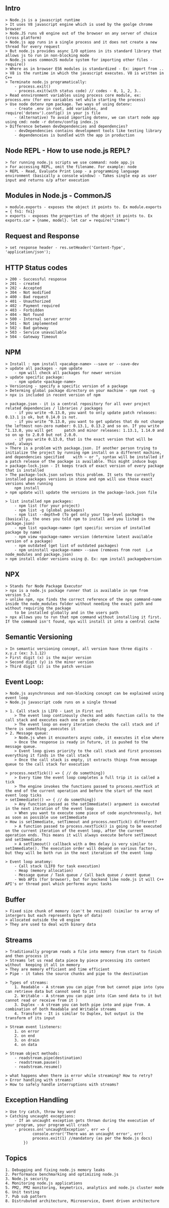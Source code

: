 
## Intro
    > Node.js is a javascript runtime
    > It uses V8 javascript engine which is used by the goolge chrome browser
    > Node.JS runs v8 engine out of the browser on any server of choice (cross platform)
    > Node.js app runs in a single process and it does not create a new thread for every request
    > But node.js provides async I/O options in its standard library that allows js to run in non-blocking mode
    > Node.js uses commonJS module system for importing other files - require()
    > Where as in browser ES6 modules is standardized - Ex: import from ..
    > V8 is the runtime in which the javascript executes. V8 is written in C++
    > Terminate node.js programatically:
        - process.exit()
        - process.exit(with status code) // codes - 0, 1, 2, 3..
    > Read ennvironment variables using process core module, ex: process.env (for env variables set while starting the process)
    > Use node dotenv npm package. Two ways of using dotenv:
        - Create .env in root, add variables, and require('dotenv').config() in your js file
        - (Alternative) To avoid importing dotenv, we can start node app using cmd: node -r dotenv/config index.js
    > Difference between devDependencies and dependencies?
        - devDependencies contains development tools like testing library
        - dependenceies is bundled with the app in production

## Node REPL - How to use node.js REPL?
    > for running node.js scripts we use command: node app.js
    > For accessing REPL, omit the filename. For example: node
    > REPL - Read, Evaluate Print Loop - a programming language environment (basically a console window) - Takes single exp as user input and returns o/p after execution

## Modules in Node.js - CommonJS
    > module.exports - exposes the object it points to. Ex module.exports = { fn1: fn1}
    > exports - exposes the properties of the object it points to. Ex exports.car = {name, model}. let car = require("items")


## Request and Response
    > set response header - res.setHeader('Content-Type', 'application/json');


## HTTP Status codes
    > 200 - Successful response
    > 201 - created
    > 202 - Accepted
    > 304 - Not modified
    > 400 - Bad request
    > 401 - Unauthorized
    > 402 - Payment required
    > 403 - Forbidden
    > 404 - Not found
    > 500 - Internal server error
    > 501 - Not implemented
    > 502 - Bad gateway
    > 503 - Service unavailable
    > 504 - Gateway Timeout


## NPM
    > Install : npm install <pacakge-name> --save or --save-dev
    > update all packages - npm update 
        - npm will check all packages for newer version
    > update specific package:
        - npm update <package-name>
    > Versioning - specify a specific version of a package
    > Determing global package directory on your machine - npm root -g
    > npx is included in recent version of npm 
    
    > package.json - it is a central repository for all over project related dependencies / libraries / packages
        - if you write ~0.13.0, you want to only update patch releases: 0.13.1 is ok, but 0.14.0 is not.
        - if you write ^0.13.0, you want to get updates that do not change the leftmost non-zero number: 0.13.1, 0.13.2 and so on. If you write ^1.13.0, you will get     patch and minor releases: 1.13.1, 1.14.0 and so on up to 2.0.0 but not 2.0.0.
        - if you write 0.13.0, that is the exact version that will be used, always
    > There is a problem with package.json. If another person trying to initialize the project by running npm install on a different machine, and dependencies specified    with ~ or ^, syntax will be installed if a patch release of the package is available. This might induce bugs
    > package-lock.json - It keeps track of exact version of every package that is installed
    > The package-lock.json solves this problem. It sets the currently installed packages versions in stone and npm will use those exact versions when running
        npm install
    > npm update will update the versions in the package-lock.json file
    
    > list installed npm packages:
        - npm list (for your project)
        - npm list -g (global packages)
        - npm list --depth=0 (To get only your top-level packages (basically, the ones you told npm to install and you listed in the package.json)
        - npm list <package-name> (get specific version of installed package by name)
        - npm view <package-name> version (determine latest available version of a package)
        - npm outdated (get list of outdated packages)
        - npm uninstall <package-name> --save (removes from root  i,e node_modules and package.json)
    > npm install older versions using @. Ex: npm install package@version

## NPX
    > Stands for Node Package Executor 
    > npx is a node.js package runner that is available in npm from version 5.2
    > unlike npm, npx finds the correct reference of the npx command-name inside the node_modules folder without needing the exact path and without requiring the package
        to be installed globally and in the users path
    > npx allows you to run that npm command without installing it first. If the command isn't found, npx will install it into a central cache


## Semantic Versioning
    > In semantic versioning concept, all version have three digits - x.y.z (ex: 3.1.12)
    > First digit (x) is the major version
    > Second digit (y) is the minor version
    > Third digit (z) is the patch version 

## Event Loop:
    > Node.js asynchronous and non-blocking concept can be explained using event loop
    > Node.js javascript code runs on a single thread

    > 1. Call stack is LIFO - Last in First out
        > The event loop continously checks and adds function calls to the call stack and executes each one in order.
        > The event loop on every iteration checks the call stack and if there is something ,executes it
    > 2. Message queue:
        > Node.js when it encounters async code, it executes it else where
        > Once the response is ready in future, it is pushed to the message queue.
        > Event loop gives priority to the call stack and first processes everything it finds in the call stack
        > Once the call stack is empty, it extracts things from message queue to the call stack for execution   

    > process.nextTick(() => { // do something})
        > Every time the event loop completes a full trip it is called a tick
        > The engine invokes the functions passed to process.nextTick at the end of the current operation and before the start of the next event loop ticks
    > setImmediate(() => { // do something})
        > Any function passed as the setImmediate() argument is executed in the next iteration of the event loop
        > When you want to execute some piece of code asynchronously, but as soon as possible use setImmediate
    > How is setImmediate, setTimeout and process.nextTick() different?
        > A function passed to process.nextTick() is going to be executed on the current iteration of the event loop, after the current operation ends. This means it will always execute before setTimeout and setImmediate
        > A setTimeout() callback with a 0ms delay is very similar to setImmediate(). The execution order will depend on various factors, but they will be both run in the next iteration of the event loop

    > Event loop anatomy:
        - Call stack (LIFO for task execution)
        - Heap (memory allocation)
        - Message queue / Task queue / Call back queue / event queue
        - Web APIs (for browser), but for backend like node.js it will C++ API's or thread pool which performs async tasks 

## Buffer
    > Fixed size chunk of memory (can't be resized) (similar to array of intergers but each represents byte of data)
    > allocated outside the v8 engine
    > They are used to deal with binary data

## Streams
    > Traditionally program reads a file into memory from start to finish and then process it
    > Streams let us read data piece by piece processing its content without  keeping it all in memory
    > They are memory efficient and time efficient
    > Pipe - it takes the source chunks and pipe to the destination
   
    > Types of streams:
        1. Readable - A stream you can pipe from but cannot pipe into (you can retrieve data but cannot send to it)
        2. Writable - A stream you can pipe into (Can send data to it but cannot read or receive from it )
        3. Duplex - A stream you can both pipe into and pipe from. A combination of both Readable and Writable streams
        4. Transform - It is similar to Duplex, but output is the transform of its input
    
    > Stream event listeners:
        1. on error
        2. on end
        3. on drain
        4. on data
    
    > Stream object methods:
        - readstream.pipe(destination)
        - readstream.pause()
        - readstream.resume()
    
    > what happens when there is error while streaming? How to retry?
    > Error handling with streams?
    > How to safely handle interruptions with streams?

## Exception Handling
    > Use try catch, throw key word
    > Catching uncaught exceptions:
        - If an uncaught exception gets thrown during the execution of your program, your program will crash
        - process.on('uncaughtException', err => {
                console.error('There was an uncaught error', err)
                process.exit(1) //mandatory (as per the Node.js docs)
            })





## Topics
    1. Debugging and fixing node.js memory leaks
    2. Performance benchmarking and optimizing node.js
    3. Node.js security
    4. Monitoring node.js applications
    5. PM2, PM2 monitoring, keymetrics, analytics and node.js cluster mode
    6. Unit testing
    7. Pub sub pattern
    8. Distrubuted architecture, Microservice, Event driven architecture